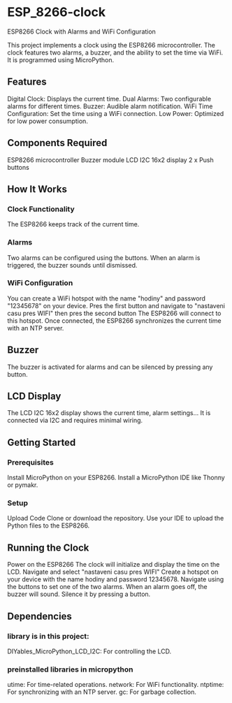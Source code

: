 # ESP_8266-clock
ESP8266 Clock with Alarms and WiFi Configuration

This project implements a clock using the ESP8266 microcontroller. The clock features two alarms, a buzzer, and the ability to set the time via WiFi. It is programmed using MicroPython.

## Features
Digital Clock: Displays the current time.
Dual Alarms: Two configurable alarms for different times.
Buzzer: Audible alarm notification.
WiFi Time Configuration: Set the time using a WiFi connection.
Low Power: Optimized for low power consumption.

## Components Required
ESP8266 microcontroller
Buzzer module
LCD I2C 16x2 display
2 x Push buttons

## How It Works
### Clock Functionality
The ESP8266 keeps track of the current time.
### Alarms
Two alarms can be configured using the buttons.
When an alarm is triggered, the buzzer sounds until dismissed.
### WiFi Configuration
You can create a WiFi hotspot with the name "hodiny" and password "12345678" on your device.
Pres the first button and navigate to "nastaveni casu pres WIFI" then pres the second button
The ESP8266 will connect to this hotspot.
Once connected, the ESP8266 synchronizes the current time with an NTP server.

## Buzzer
The buzzer is activated for alarms and can be silenced by pressing any button.

## LCD Display
The LCD I2C 16x2 display shows the current time, alarm settings...
It is connected via I2C and requires minimal wiring.

## Getting Started
### Prerequisites
Install MicroPython on your ESP8266.
Install a MicroPython IDE like Thonny or pymakr.

### Setup
Upload Code
Clone or download the repository.
Use your IDE to upload the Python files to the ESP8266.

## Running the Clock
Power on the ESP8266
The clock will initialize and display the time on the LCD.
Navigate and select "nastaveni casu pres WIFI"
Create a hotspot on your device with the name hodiny and password 12345678.
Navigate using the buttons to set one of the two alarms.
When an alarm goes off, the buzzer will sound. Silence it by pressing a button.

## Dependencies

### library is in this project: 
  DIYables_MicroPython_LCD_I2C: For controlling the LCD.

### preinstalled libraries in micropython
utime: For time-related operations.
network: For WiFi functionality.
ntptime: For synchronizing with an NTP server.
gc: For garbage collection.
